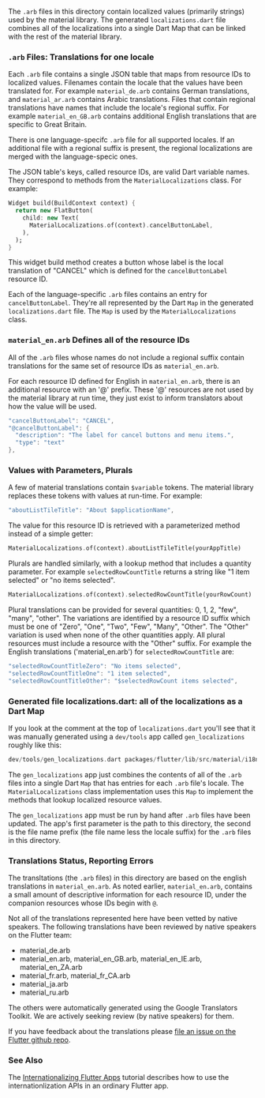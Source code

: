The `.arb` files in this directory contain localized values (primarily strings) used by the material library.  The generated `localizations.dart` file combines all of the localizations into a single Dart Map that can be linked with the rest of the material library.


### `.arb` Files: Translations for one locale

Each `.arb` file contains a single JSON table that maps from resource IDs to localized values. Filenames contain the locale that the values have been translated for. For example `material_de.arb` contains German translations, and `material_ar.arb` contains Arabic translations. Files that contain regional translations have names that include the locale's regional suffix. For example `material_en_GB.arb` contains additional English translations that are specific to Great Britain.

There is one language-specifc `.arb` file for all supported locales. If an additional file with a regional suffix is present, the regional localizations are merged with the language-specic ones.

The JSON table's keys, called resource IDs, are valid Dart variable names. They correspond to methods from the `MaterialLocalizations` class. For example:

```dart
Widget build(BuildContext context) {
  return new FlatButton(
    child: new Text(
      MaterialLocalizations.of(context).cancelButtonLabel,
    ),
  );
}
```

This widget build method creates a button whose label is the local translation of "CANCEL" which is defined for the `cancelButtonLabel` resource ID.

Each of the language-specific `.arb` files contains an entry for `cancelButtonLabel`. They're all represented by the Dart `Map` in the generated `localizations.dart` file. The `Map` is used by the `MaterialLocalizations` class.


### `material_en.arb` Defines all of the resource IDs

All of the `.arb` files whose names do not include a regional suffix contain translations for the same set of resource IDs as `material_en.arb`.

For each resource ID defined for English in `material_en.arb`, there is an additional resource with an '@' prefix. These '@' resources are not used by the material library at run time, they just exist to inform translators about how the value will be used.

```dart
"cancelButtonLabel": "CANCEL",
"@cancelButtonLabel": {
  "description": "The label for cancel buttons and menu items.",
  "type": "text"
},
```


### Values with Parameters, Plurals

A few of material translations contain `$variable` tokens. The material library replaces these tokens with values at run-time. For example:

```dart
"aboutListTileTitle": "About $applicationName",
```

The value for this resource ID is retrieved with a parameterized method instead of a simple getter:

```dart
MaterialLocalizations.of(context).aboutListTileTitle(yourAppTitle)
```

Plurals are handled similarly, with a lookup method that includes a quantity parameter. For example `selectedRowCountTitle` returns a string like "1 item selected" or "no items selected".

```dart
MaterialLocalizations.of(context).selectedRowCountTitle(yourRowCount)
```

Plural translations can be provided for several quantities: 0, 1, 2, "few", "many", "other". The variations are identified by a resource ID suffix which must be one of "Zero", "One", "Two", "Few", "Many", "Other". The "Other" variation is used when none of the other quantities apply. All plural resources must include a resource with the "Other" suffix. For example the English translations ('material_en.arb') for `selectedRowCountTitle` are:

```dart
"selectedRowCountTitleZero": "No items selected",
"selectedRowCountTitleOne": "1 item selected",
"selectedRowCountTitleOther": "$selectedRowCount items selected",
```
### Generated file localizations.dart: all of the localizations as a Dart Map

If you look at the comment at the top of `localizations.dart` you'll see that it was manually generated using a `dev/tools` app called `gen_localizations` roughly like this:

```dart
dev/tools/gen_localizations.dart packages/flutter/lib/src/material/i18n material
```

The `gen_localizations` app just combines the contents of all of the `.arb` files into a single Dart `Map` that has entries for each `.arb` file's locale. The `MaterialLocalizations` class implementation uses this `Map` to implement the methods that lookup localized resource values.

The `gen_localizations` app must be run by hand after `.arb` files have been updated. The app's first parameter is the path to this directory, the second is the file name prefix (the file name less the locale suffix) for the `.arb` files in this directory.


### Translations Status, Reporting Errors

The transltations (the `.arb` files) in this directory are based on the english translations in `material_en.arb`. As noted earlier, `material_en.arb`, contains a small amount of descriptive information for each resource ID, under the companion resources whose IDs begin with `@`.

Not all of the translations represented here have been vetted by native speakers. The following translations have been reviewed by native speakers on the Flutter team:

*  material_de.arb
*  material_en.arb, material_en_GB.arb, material_en_IE.arb, material_en_ZA.arb
*  material_fr.arb, material_fr_CA.arb
*  material_ja.arb
*  material_ru.arb

The others were automatically generated using the Google Translators Toolkit. We are actively seeking review (by native speakers) for them.

If you have feedback about the translations please [file an issue on the Flutter github repo](https://github.com/flutter/flutter/issues/new).


### See Also

The [Internationalizing Flutter Apps](https://flutter.io/tutorials/internationalization/) tutorial describes how to use the internationlization APIs in an ordinary Flutter app.
